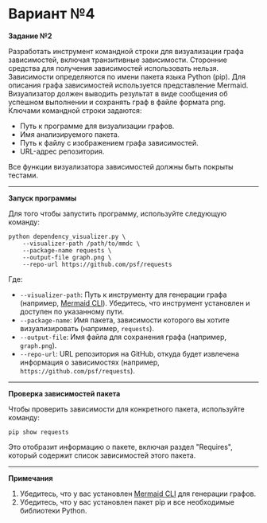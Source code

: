 # Вариант №4

**Задание №2**

Разработать инструмент командной строки для визуализации графа зависимостей, включая транзитивные зависимости. Сторонние средства для получения зависимостей использовать нельзя.
Зависимости определяются по имени пакета языка Python (pip). Для описания графа зависимостей используется представление Mermaid. Визуализатор должен выводить результат в виде сообщения об успешном выполнении и сохранять граф в файле формата png. Ключами командной строки задаются:
- Путь к программе для визуализации графов.
- Имя анализируемого пакета.
- Путь к файлу с изображением графа зависимостей.
- URL-адрес репозитория.

Все функции визуализатора зависимостей должны быть покрыты тестами.

----
**Запуск программы**

Для того чтобы запустить программу, используйте следующую команду:
```
python dependency_visualizer.py \
    --visualizer-path /path/to/mmdc \
    --package-name requests \
    --output-file graph.png \
    --repo-url https://github.com/psf/requests
```
Где:

- ```--visualizer-path```: Путь к инструменту для генерации графа (например, [Mermaid CLI](https://github.com/mermaid-js/mermaid-cli)). Убедитесь, что инструмент установлен и доступен по указанному пути.
- ```--package-name```: Имя пакета, зависимости которого вы хотите визуализировать (например, ```requests```).
- ```--output-file```: Имя файла для сохранения графа (например, ```graph.png```).
- ```--repo-url```: URL репозитория на GitHub, откуда будет извлечена информация о зависимостях (например, ```https://github.com/psf/requests```).
----
**Проверка зависимостей пакета**

Чтобы проверить зависимости для конкретного пакета, используйте команду:
```
pip show requests
```
Это отобразит информацию о пакете, включая раздел "Requires", который содержит список зависимостей этого пакета.

----
**Примечания**

1. Убедитесь, что у вас установлен [Mermaid CLI](https://github.com/mermaid-js/mermaid-cli) для генерации графов.
2. Убедитесь, что у вас установлен пакет pip и все необходимые библиотеки Python.
